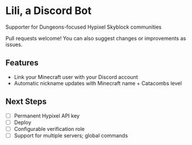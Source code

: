 Lili, a Discord Bot
===================
Supporter for Dungeons-focused Hypixel Skyblock communities

Pull requests welcome!
You can also suggest changes or improvements as issues.


Features
--------
* Link your Minecraft user with your Discord account
* Automatic nickname updates with Minecraft name + Catacombs level


Next Steps
----------
* [ ] Permanent Hypixel API key
* [ ] Deploy
* [ ] Configurable verification role
* [ ] Support for multiple servers; global commands
